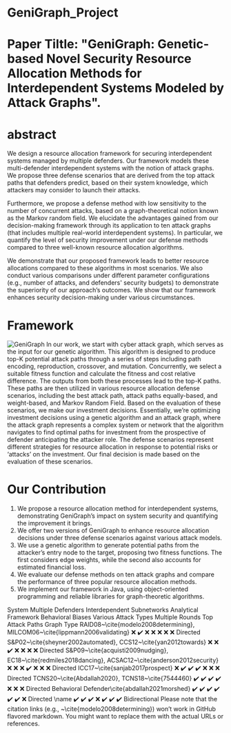 # GeniGraph_Project

# Paper Tiltle: "GeniGraph: Genetic-based Novel Security Resource Allocation Methods for Interdependent Systems Modeled by Attack Graphs".

# abstract
We design a resource allocation framework for securing interdependent systems managed by multiple defenders. Our framework models these multi-defender interdependent systems with the notion of attack graphs. We propose three defense scenarios that are derived from the top attack paths that defenders predict, based on their system knowledge, which attackers may consider to launch their attacks. 

Furthermore, we propose a defense method with low sensitivity to the number of concurrent attacks, based on a graph-theoretical notion known as the Markov random field. We elucidate the advantages gained from our decision-making framework through its application to ten attack graphs (that includes multiple real-world interdependent systems). In particular, we quantify the level of security improvement under our defense methods compared to three well-known resource allocation algorithms. 

We demonstrate that our proposed framework leads to better resource allocations compared to these algorithms in most scenarios. We also conduct various comparisons under different parameter configurations (e.g., number of attacks, and defenders' security budgets) to demonstrate the superiority of our approach’s outcomes. We show that our framework enhances security decision-making under various circumstances.

# Framework
![GeniGraph](https://github.com/Mohammed-Ryiad-Eiadeh/GeniGraph_Implementation_Project/assets/93108547/f388ec44-edde-4465-a361-8a4fdc303df5) In our work, we start with cyber attack graph, which serves as the input for our genetic algorithm. This algorithm is designed to produce top-K potential attack paths through a series of steps including path encoding, reproduction, crossover, and mutation. Concurrently, we select a suitable fitness function and calculate the fitness and cost relative difference. The outputs from both these processes lead to the top-K paths. These paths are then utilized in various resource allocation defense scenarios, including the best attack path, attack paths equally-based, and weight-based, and Markov Random Field. Based on the evaluation of these scenarios, we make our investment decisions. Essentially, we’re optimizing investment decisions using a genetic algorithm and an attack graph, where the attack graph represents a complex system or network that the algorithm navigates to find optimal paths for investment from the prospective of defender anticipating the attacker role. The defense scenarios represent different strategies for resource allocation in response to potential risks or ‘attacks’ on the investment. Our final decision is made based on the evaluation of these scenarios.

# Our Contribution
1) We propose a resource allocation method for interdependent systems, demonstrating GeniGraph’s impact on system security and quantifying the improvement it brings.
2) We offer two versions of GeniGraph to enhance resource allocation decisions under three defense scenarios against various attack models.
3) We use a genetic algorithm to generate potential paths from the attacker’s entry node to the target, proposing two fitness functions. The first considers edge weights, while the second also accounts for estimated financial loss.
4) We evaluate our defense methods on ten attack graphs and compare the performance of three popular resource allocation methods.
5) We implement our framework in Java, using object-oriented programming and reliable libraries for graph-theoretic algorithms.

System	Multiple Defenders	Interdependent Subnetworks	Analytical Framework	Behavioral Biases	Various Attack Types	Multiple Rounds	Top Attack Paths	Graph Type
RAID08~\cite{modelo2008determining}, MILCOM06~\cite{lippmann2006validating}	❌	✔️	❌	❌	❌	❌	❌	Directed
S&P02~\cite{sheyner2002automated}, CCS12~\cite{yan2012towards}	❌	❌	✔️	❌	❌	❌	❌	Directed
S&P09~\cite{acquisti2009nudging}, EC18~\cite{redmiles2018dancing}, ACSAC12~\cite{anderson2012security}	❌	❌	❌	✔️	❌	❌	❌	Directed
ICC17~\cite{sanjab2017prospect}	❌	✔️	✔️	✔️	❌	❌	❌	Directed
TCNS20~\cite{Abdallah2020}, TCNS18~\cite{7544460}	✔️	✔️	✔️	✔️	❌	❌	❌	Directed
Behavioral Defender\cite{abdallah2021morshed}	✔️	✔️	✔️	✔️	✔️	✔️	❌	Directed
\name	✔️	✔️	✔️	❌	✔️	✔️	✔️	Bidirectional
Please note that the citation links (e.g., ~\cite{modelo2008determining}) won’t work in GitHub flavored markdown. You might want to replace them with the actual URLs or references.


